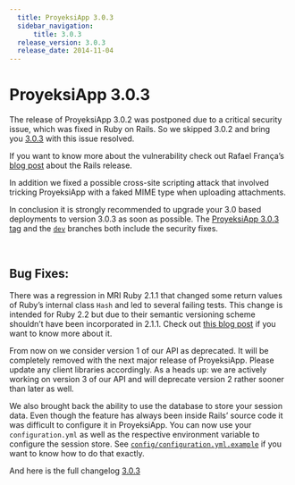 ```yaml
---
  title: ProyeksiApp 3.0.3
  sidebar_navigation:
      title: 3.0.3
  release_version: 3.0.3
  release_date: 2014-11-04
---
```



# ProyeksiApp 3.0.3

The release of ProyeksiApp 3.0.2 was postponed due to a critical
security issue, which was fixed in Ruby on Rails. So we skipped 3.0.2
and bring you [3.0.3](https://github.com/opf/proyeksiapp/tree/v3.0.3)
with this issue resolved.

If you want to know more about the vulnerability check out Rafael
França’s [blog
post](http://weblog.rubyonrails.org/2014/5/6/Rails_3_2_18_4_0_5_and_4_1_1_have_been_released/)
about the Rails release.

In addition we fixed a possible cross-site scripting attack that
involved tricking ProyeksiApp with a faked MIME type when uploading
attachments.

In conclusion it is strongly recommended to upgrade your 3.0 based
deployments to version 3.0.3 as soon as possible. The [ProyeksiApp 3.0.3
tag](https://github.com/opf/proyeksiapp/tree/v3.0.3) and
the [`dev`](https://github.com/opf/proyeksiapp/tree/dev) branches both
include the security fixes.

 

## Bug Fixes:

There was a regression in MRI Ruby 2.1.1 that changed some return values
of Ruby’s internal class `Hash` and led to several failing tests. This
change is intended for Ruby 2.2 but due to their semantic versioning
scheme shouldn’t have been incorporated in 2.1.1. Check out [this blog
post](https://www.ruby-lang.org/en/news/2014/03/10/regression-of-hash-reject-in-ruby-2-1-1/)
if you want to know more about it.

From now on we consider version 1 of our API as deprecated. It will be
completely removed with the next major release of ProyeksiApp. Please
update any client libraries accordingly. As a heads up: we are actively
working on version 3 of our API and will deprecate version 2 rather
sooner than later as well.

We also brought back the ability to use the database to store your
session data. Even though the feature has always been inside Rails’
source code it was difficult to configure it in ProyeksiApp. You can now
use your `configuration.yml` as well as the respective environment
variable to configure the session store. See
[`config/configuration.yml.example`](https://github.com/opf/proyeksiapp/blob/dev/config/configuration.yml.example#L149)
if you want to know how to do that exactly.

And here is the full changelog
[3.0.3](https://community.proyeksiapp.com/versions/313)


